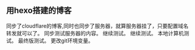## 用hexo搭建的博客
同步了cloudflare的博客,同时也同步了服务器，就算服务器挂了，只要配置域名转发就可以了。
同步测试服务器的内容。
继续测试。
继续测试。
本地计算机测试。
最终版测试。
更改git环境变量。